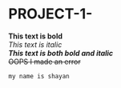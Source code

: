 # PROJECT-1-
**This text is bold**\
_This text is italic_\
***This text is both bold and italic***\
~~OOPS I made an error~~
```
my name is shayan
```
